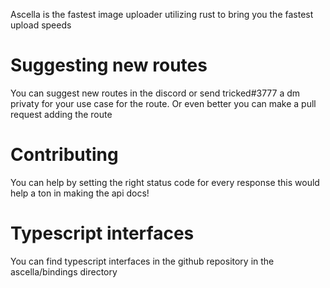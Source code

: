 Ascella is the fastest image uploader utilizing rust to bring you the fastest
upload speeds

# Suggesting new routes

You can suggest new routes in the discord or send tricked#3777 a dm privaty for
your use case for the route. Or even better you can make a pull request adding
the route

# Contributing

You can help by setting the right status code for every response this would help
a ton in making the api docs!

# Typescript interfaces

You can find typescript interfaces in the github repository in the
ascella/bindings directory
